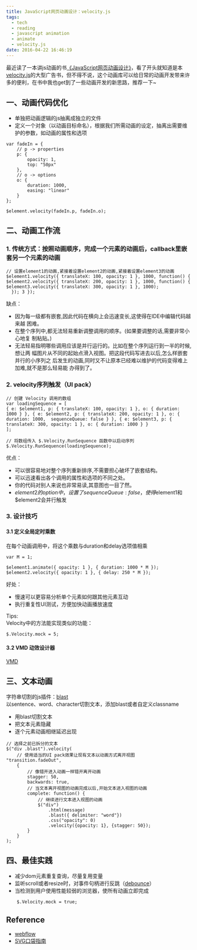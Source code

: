 ```yaml
---
title: JavaScript网页动画设计：velocity.js
tags:
  - tech
  - reading
  - javascript animation
  - animate
  - velocity.js
date: 2016-04-22 16:46:19
---
```


最近读了一本讲js动画的书[《JavaScript网页动画设计》](https://book.douban.com/subject/26694195/)，看了开头就知道是本[velocity.js](http://www.julian.com/research/velocity/)的大型广告书，但不得不说，这个动画库可以给日常的动画开发带来许多的便利，在书中我也get到了一些动画开发的新思路，推荐一下~

<!-- more -->

## 一、动画代码优化
* 单独把动画逻辑的js抽离成独立的文件
* 定义一个对象（以动画目标命名），根据我们所需动画的设定，抽离出需要维护的参数，如动画的属性和选项

```
var fadeIn = {
    // p -> properties
    p: {
        opacity: 1,
        top: "50px"
    },
    // o -> options
    o: {
        duration: 1000,
        easing: "linear"
    }
};

$element.velocity(fadeIn.p, fadeIn.o);
```


## 二、动画工作流

### 1. 传统方式：按照动画顺序，完成一个元素的动画后，callback里嵌套另一个元素的动画

```
// 设置element1的动画,紧接着设置element2的动画,紧接着设置element3的动画 $element1.velocity({ translateX: 100, opacity: 1 }, 1000, function() {
$element2.velocity({ translateX: 200, opacity: 1 }, 1000, function() { $element3.velocity({ translateX: 300, opacity: 1 }, 1000);
  }); 3 });
```

缺点：

* 因为每一级都有嵌套,因此代码在横向上会迅速变长,这使得在IDE中编辑代码越来越 困难。
* 在整个序列中,都无法轻易重新调整调用的顺序。(如果要调整的话,需要非常小心地复 制粘贴。)
* 无法轻易指明哪些调用应该是并行运行的。比如在整个序列运行到一半的时候,想让两 幅图片从不同的起始点滑入视图。把这段代码写进去以后,怎么样嵌套并行的小序列之 后发生的动画,同时又不让原本已经难以维护的代码变得难上加难,就不是那么轻易能 办得到了。

### 2. velocity序列触发（UI pack）

```
// 创建 Velocity 调用的数组 
var loadingSequence = [
{ e: $element1, p: { translateX: 100, opacity: 1 }, o: { duration: 1000 } }, { e: $element2, p: { translateX: 200, opacity: 1 }, o: { duration: 1000,  sequenceQueue: false } }, { e: $element3, p: { translateX: 300, opacity: 1 }, o: { duration: 1000 } }
];

// 将数组传入 $.Velocity.RunSequence 函数中以启动序列 
$.Velocity.RunSequence(loadingSequence);
```
优点：

* 可以很容易地对整个序列重新排序,不需要担心破坏了嵌套结构。
* 可以迅速看出各个调用的属性和选项的不同之处。
* 你的代码对别人来说也非常易读,其意图也一目了然。
* $element2的option中，设置了sequenceQueue:false，使得$element1和$element2会并行触发

### 3. 设计技巧

#### 3.1 定义全局定时乘数

在每个动画调用中，将这个乘数与duration和delay选项值相乘

```
var M = 1;

$element1.animate({ opacity: 1 }, { duration: 1000 * M }); $element2.velocity({ opacity: 1 }, { delay: 250 * M });
```

好处：

* 慢速可以更容易分析单个元素如何跟其他元素互动
* 执行重复性UI测试，方便加快动画播放速度

Tips:  
Velocity中的方法能实现类似的功能：

```
$.Velocity.mock = 5;
```


#### 3.2 VMD 动效设计器
[VMD](http://julian.com/research/velocity/#vmd)

## 三、文本动画
字符串切割的js插件：[blast](Julian.com/research/blast)  
以sentence、word、character切割文本，添加blast或者自定义classname

* 用blast切割文本
* 把文本元素隐藏
* 逐个元素动画相继延迟出现

```
// 选择之前已拆分的文本 
$("div .blast").velocity(
    // 使用适当的UI pack效果让现有文本以动画方式离开视图     "transition.fadeOut",
    {
        // 像错开进入动画一样错开离开动画
        stagger: 50,
        backwards: true,
        // 当文本离开视图的动画完成以后,开始文本进入视图的动画 
        complete: function() {
            // 继续进行文本进入视图的动画 
            $("div")
                .html(message)
                .blast({ delimiter: "word"})
                .css("opacity": 0)
                .velocity({opacity: 1}, {stagger: 50});
        }
    }
);
```

## 四、最佳实践

* 减少dom元素重复查询，尽量复用变量
* 监听scroll或者resize时，对事件句柄进行反跳（[debounce](davidwalsh.name/javascript-debounce-function )）
* 当检测到用户使用性能较弱的浏览器，使所有动画立即完成

```
    $.Velocity.mock = true;
```
 

## Reference

* [webflow](https://webflow.com/)
* [SVG口袋指南](https://github.com/jonitrythall/svgpocketguide)
